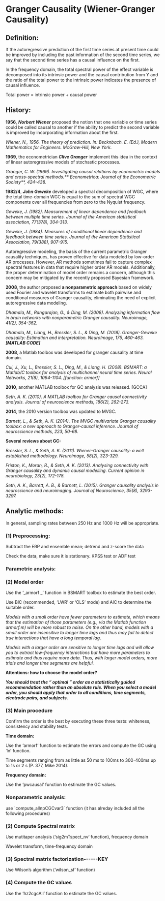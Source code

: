 # Granger Causality (Wiener-Granger Causality)

## Definition:

If the autoregressive prediction of the first time series at present time could be improved by including the past information of the second time series, we say that the second time series has a causal influence on the first.

In the frequency domain, the total spectral power of the effect variable is decomposed into its intrinsic power and the causal contribution from Y and the ratio of the total power to the intrinsic power indicates the presence of causal influence.

Total power = intrinsic power + causal power

## History:

**1956**, ***Norbert Wiener*** proposed the notion that one variable or time series could be called causal to another if the ability to predict the second variable is improved by incorporating information about the first.

_Wiener, N., 1956. The theory of prediction. In: Becknbach. E. (Ed.), Modern Mathematics for Engineers. McGraw-Hill, New York._

**1969**, the econometrician ***Clive Granger*** implement this idea in the context of linear autoregressive models of stochastic processes.

_Granger, C. W. (1969). Investigating causal relations by econometric models and cross-spectral methods.** Econometrica: Journal of the Econometric Society**, 424-438._

**1982/4**, ***John Geweke*** developed a spectral decomposition of WGC, where the total time-domain WGC is equal to the sum of spectral WGC components over all frequencies from zero to the Nyquist frequency.

_Geweke, J. (1982). Measurement of linear dependence and feedback between multiple time series. Journal of the American statistical association, 77(378), 304-313._

_Geweke, J. (1984). Measures of conditional linear dependence and feedback between time series. Journal of the American Statistical Association, 79(388), 907-915._

Autoregressive modeling, the basis of the current parametric Granger causality techniques, has proven effective for data modeled by low-order AR processes. However, AR methods sometimes fail to capture complex spectral features in data that require higher order AR models. Additionally, the proper determination of model order remains a concern, although this concern may be mitigated by the recently proposed Bayesian framework.

**2008**, the author proposed **a nonparametric approach** based on widely used Fourier and wavelet transforms to estimate both pairwise and conditional measures of Granger causality, eliminating the need of explicit autoregressive data modeling.

_Dhamala, M., Rangarajan, G., & Ding, M. (2008). Analyzing information flow in brain networks with nonparametric Granger causality. Neuroimage, 41(2), 354-362._

_Dhamala, M., Liang, H., Bressler, S. L., & Ding, M. (2018). Granger-Geweke causality: Estimation and interpretation. NeuroImage, 175, 460-463. **[MATLAB CODE]**_

**2008**, a Matlab toolbox was developed for granger causality at time domain.

_Cui, J., Xu, L., Bressler, S. L., Ding, M., & Liang, H. (2008). BSMART: a Matlab/C toolbox for analysis of multichannel neural time series. Neural Networks, 21(8), 1094-1104. [function: armorf]_

**2010**, another MATLAB toolbox for GC analysis was released. [GCCA]

_Seth, A. K. (2010). A MATLAB toolbox for Granger causal connectivity analysis. Journal of neuroscience methods, 186(2), 262-273._

**2014**, the 2010 version toolbox was updated to MVGC.

_Barnett, L., & Seth, A. K. (2014). The MVGC multivariate Granger causality toolbox: a new approach to Granger-causal inference. Journal of neuroscience methods, 223, 50-68._

**Several reviews about GC:**

_Bressler, S. L., & Seth, A. K. (2011). Wiener–Granger causality: a well established methodology. Neuroimage, 58(2), 323-329._

_Friston, K., Moran, R., & Seth, A. K. (2013). Analysing connectivity with Granger causality and dynamic causal modelling. Current opinion in neurobiology, 23(2), 172-178._

_Seth, A. K., Barrett, A. B., & Barnett, L. (2015). Granger causality analysis in neuroscience and neuroimaging. Journal of Neuroscience, 35(8), 3293-3297._

## Analytic methods:

In general, sampling rates between 250 Hz and 1000 Hz will be appropriate.

### (1) Preprocessing:

Subtract the ERP and ensemble mean; detrend and z-score the data

Check the data, make sure it is stationary. KPSS test or ADF test

### Parametric analysis:

### (2) Model order

Use the ‘_armorf _’ function in BSMART toolbox to estimate the best order.

Use BIC (recommended, ‘LWR’ or ‘OLS’ mode) and AIC to determine the suitable order.

_Models with a small order have fewer parameters to estimate, which means that the estimation of those parameters (e.g., via the Matlab function armorf.m) will be more robust to noise. On the other hand, models with a small order are insensitive to longer time lags and thus may fail to detect true interactions that have a long temporal lag._

_Models with a larger order are sensitive to longer time lags and will allow you to extract low-frequency interactions but have more parameters to estimate and thus require more data. Thus, with larger model orders, more trials and longer time segments are helpful._

**Attentions: how to choose the model order?**

**_You should treat the “ optimal ” order as a statistically guided recommendation rather than an absolute rule. When you select a model order, you should apply that order to all conditions, time segments, electrode pairs, and subjects._**

### (3) Main procedure

Confirm the order is the best by executing these three tests: whiteness, consistency and stability tests.

**Time domain:**

Use the ‘armorf’ function to estimate the errors and compute the GC using ‘ln’ function.

Time segments ranging from as little as 50 ms to 100ms to 300-400ms up to 1s or 2 s (P. 377, Mike 2014).

**Frequency domain:**

Use the ‘pwcausal’ function to estimate the GC values.


### Nonparametric analysis: 
use ´compute_allnpCGCvar3´ function (it has alreday included all the following procedures)

### (2) Compute Spectral matrix

Use mutitaper analysis (‘sig2mTspect_nv’ function), frequency domain

Wavelet transform, time-frequency domain

### (3) Spectral matrix factorization------KEY

Use Wilson’s algorithm (‘wilson_sf’ function)

### (4) Compute the GC values

Use the ‘hz2cgcAll’ function to estimate the GC values.

